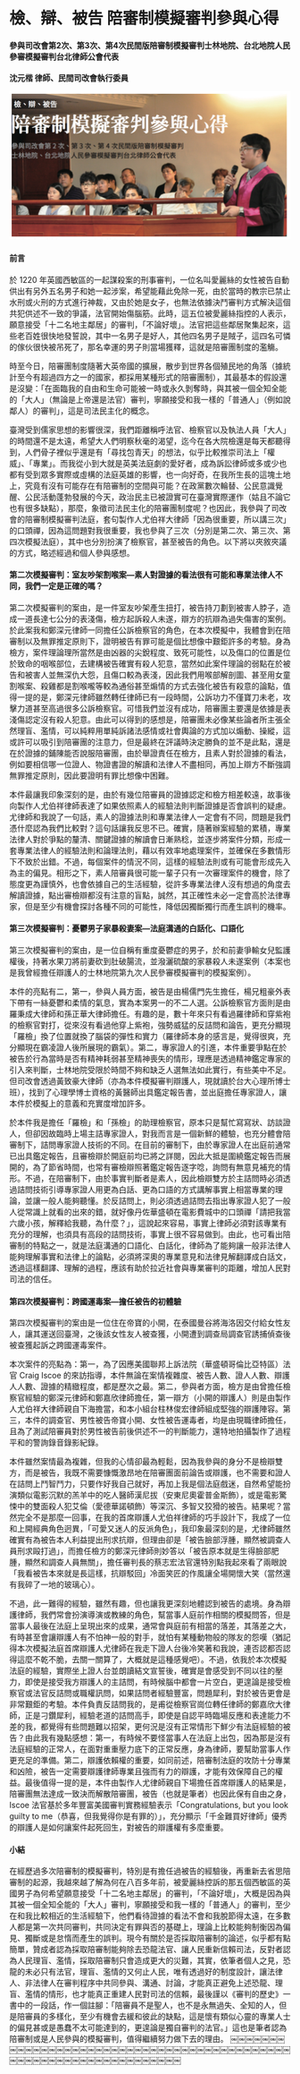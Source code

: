 # 檢、辯、被告 陪審制模擬審判參與心得
#### 參與司改會第2次、第3次、第4次民間版陪審制模擬審判士林地院、台北地院人民參審模擬審判台北律師公會代表

**沈元楷 律師、民間司改會執行委員**

![](images/2-8-1.jpg)

#### 前言

於 1220 年英國西敏區的一起謀殺案的刑事審判，一位名叫愛麗絲的女性被告自動供出有另外五名男子和她一起涉案，希望能藉此免除一死，由於當時的教宗已禁止水刑或火刑的方式進行神裁，又由於她是女子，也無法依據決鬥審判方式解決這個共犯供述不一致的爭議，法官開始傷腦筋。此時，這五位被愛麗絲指控的人表示，願意接受「十二名地主鄰居」的審判，「不論好壞」。法官把這些鄰居聚集起來，這些老百姓很快地發誓說，其中一名男子是好人，其他四名男子是賊子，這四名可憐的傢伙很快被吊死了，那名幸運的男子則當場獲釋，這就是陪審團制度的濫觴。

時至今日，陪審團制度隨著大英帝國的擴展，散步到世界各個殖民地的角落（據統計至今有超過四方之一的國家，都採用某種形式的陪審團制），其最基本的假設還是沒變：「在面臨我的自由和生命可能被一時或永久剝奪時，與其被一個全知全能的「大人」（無論是上帝還是法官）審判，寧願接受和我一樣的「普通人」（例如說鄰人）的審判」，這是司法民主化的概念。

臺灣受到儒家思想的影響很深，我們距離稱呼法官、檢察官以及執法人員「大人」的時間還不是太遠，希望大人們明察秋毫的渴望，迄今在各大院檢還是每天都聽得到，人們骨子裡似乎還是有「尋找包青天」的想法，似乎比較推崇司法上「權威」、「專業」。而我從小到大就是英美法庭劇的愛好者，成為訴訟律師或多或少也都有受到眾多實際或虛構的法庭英雄的影響，也一向好奇，在我所生長的這塊土地上，究竟有沒有可能存在有陪審制的空間與可能？在政黨數次輪替、公民意識覺醒、公民活動蓬勃發展的今天，政治民主已被證實可在臺灣實際運作（姑且不論它也有很多缺點），那麼，象徵司法民主化的陪審團制度呢？也因此，我參與了司改會的陪審制模擬審判法庭，套句製作人尤伯祥大律師「因為很重要，所以講三次」的口頭禪，因為這問題對我很重要，我也參與了三次（分別是第二次、第三次、第四次模擬法庭），其中也分別扮演了檢察官，甚至被告的角色。以下將以夾敘夾議的方式，略述經過和個人參與感想。

#### 第二次模擬審判：室友吵架割喉案—素人對證據的看法很有可能和專業法律人不同，我們一定是正確的嗎？

第二次模擬審判的案由，是一件室友吵架產生扭打，被告持刀劃到被害人脖子，造成一道長達七公分的表淺傷，檢方起訴殺人未遂，辯方的抗辯為過失傷害的案例。於此案我和鄭深元律師一同擔任公訴檢察官的角色，在本次模擬中，我體會到在陪審制以及無罪推定原則下，證明被告有罪可能是個比想像中艱鉅許多的考驗。身為檢方，案件理論理所當然是由凶器的尖銳程度、致死可能性，以及傷口的位置是位於致命的咽喉部位，去建構被告確實有殺人犯意，當然如此案件理論的弱點在於被告和被害人並無深仇大怨，且傷口較為表淺，因此我們用喉部解剖圖、甚至用女童割喉案、殺雞都是割喉嚨等較為通俗甚至煽情的方式去強化被告有殺意的論點，值得一提的是，鄭深元律師雖然轉任律師已有一段時間，公訴功力不僅寶刀未老，攻擊力道甚至高過很多公訴檢察官。可惜我們並沒有成功，陪審團主要還是依據是表淺傷認定沒有殺人犯意。由此可以得到的感想是，陪審團未必像某些論者所主張全然理盲、濫情，可以純粹用單純訴諸法感情或社會輿論的方式加以煽動、操縱，這或許可以吸引到陪審團的注意力，但是最終在評議時決定勝負的並不是此點，還是在於證據的鋪陳能否說服陪審團，由於舉證責任在檢方，且素人對於證據的看法，例如要相信哪一位證人、物證書證的解讀和法律人不盡相同，再加上辯方不斷強調無罪推定原則，因此要證明有罪比想像中困難。

本件最讓我印象深刻的是，由於有幾位陪審員的證據認定和檢方相差較遠，故事後向製作人尤伯祥律師表達了如果依照素人的經驗法則判斷證據是否會誤判的疑慮。尤律師和我說了一句話，素人的證據法則和專業法律人一定會有不同，問題是我們憑什麼認為我們比較對？這句話讓我反思不已。確實，隨著辦案經驗的累積，專業法律人對於爭點的釐清、關鍵證據的解讀會日漸熟稔，並逐步將案件分類，形成一套專業法律人的經驗法則和論理法則，藉以有效率地處理案件，並確保在多數情形下不致於出錯。不過，每個案件的情況不同，這樣的經驗法則或有可能會形成先入為主的偏見。相形之下，素人陪審員很可能一輩子只有一次審理案件的機會，除了態度更為謹慎外，也會依據自己的生活經驗，從許多專業法律人沒有想過的角度去解讀證據，點出審檢辯都沒有注意的盲點，誠然，其正確性未必一定會高於法律專家，但是至少有機會探討各種不同的可能性，降低因獨斷獨行而產生誤判的機率。

#### 第三次模擬審判：憂鬱男子家暴殺妻案—法庭溝通的白話化、口語化

第三次模擬審判的案由，是一位自稱有重度憂鬱症的男子，於和前妻爭輸女兒監護權後，持著水果刀將前妻砍到肚破腸流，並潑灑硫酸的家暴殺人未遂案例（本案也是我曾經擔任辯護人的士林地院第九次人民參審模擬審判的模擬案例）。

本件的亮點有二，第一，參與人員方面，被告是由楊儒門先生擔任，楊兄粗豪外表下帶有一絲憂鬱和柔情的氣息，實為本案男一的不二人選。公訴檢察官方面則是由羅秉成大律師和孫正華大律師擔任。有趣的是，數十年來只有看過羅律師和穿紫袍的檢察官對打，從來沒有看過他穿上紫袍，強勢威猛的反詰問和論告，更充分顯現「羅檢」換了位置就換了腦袋的彈性和實力（羅律師本身的感言是，覺得很爽，充分顯現在霸凌證人後所展現的霸氣）。第二，專家證人的引進，本件重要爭點在於被告於行為當時是否有精神耗弱甚至精神喪失的情形，理應是透過精神鑑定專家的引入來判斷，士林地院受限於時間不夠和缺乏人選無法如此實行，有些美中不足。但司改會透過黃致豪大律師（亦為本件模擬審判辯護人，現就讀於台大心理所博士班），找到了心理學博士資格的黃醫師出具鑑定報告書，並出庭擔任專家證人，讓本件於模擬上的意義和充實度增加許多。

於本件我是擔任「羅檢」和「孫檢」的助理檢察官，原本只是幫忙寫寫狀、訪談證人，但卻因故臨時上場主詰專家證人，對我而言是一個新鮮的體驗，也充分體會陪審制下，詰問專家證人技術的不同。在目前的審制下，由於專家證人在出庭前通常已出具鑑定報告，且審檢辯於開庭前均已將之詳閱，因此大抵是圍繞鑑定報告而展開的，為了節省時間，也常有審檢辯照著鑑定報告逐字唸，詢問有無意見補充的情形。不過，在陪審制下，由於事實判斷者是素人，因此檢辯雙方於主詰問時必須透過詰問技術引導專家證人用更為白話、更為口語的方式講解事實上相當專業的理論，並讓一般人能夠聽懂。於反詰問上，則必須透過詰問去指出專家證人犯了一般人從常識上就看的出來的錯，就好像丹佐華盛頓在電影費城中的口頭禪「請把我當六歲小孩，解釋給我聽，為什麼？」，這說起來容易，事實上律師必須對該專業有充分的理解，也須具有高段的詰問技術，事實上很不容易做到。由此，也可看出陪審制的特點之一，就是法庭溝通的口語化、白話化，律師為了能夠讓一般非法律人能夠理解事實和法律上的論點，必須將深奧的專業意見和法律見解翻譯成白話文，透過這樣翻譯、理解的過程，應該有助於拉近社會與專業審判的距離，增加人民對司法的信任。

#### 第四次模擬審判：跨國運毒案—擔任被告的初體驗

第四次模擬審判的案由是一位住在帝寶的小開，在泰國曼谷將海洛因交付給女性友人，讓其運送回臺灣，之後該女性友人被查獲，小開遭到調查局調查官誘捕偵查後被查獲起訴之跨國運毒案件。

本次案件的亮點為：第一，為了因應美國聯邦上訴法院（華盛頓哥倫比亞特區）法官 Craig Iscoe 的來訪指導，本件無論在案情複雜度、被告人數、證人人數、辯護人人數、證據的精緻程度，都是歷次之最。第二，參與者方面，檢方是由曾擔任檢察官經驗的鄭深元律師和鄭嘉欣律師擔任，第一辯方（小開的辯護人）則是由製作人尤伯祥大律師親自下海擔當，和本小組台柱林俊宏律師組成堅強的辯護陣容。第三，本件的調查官、男性被告帝寶小開、女性被告運毒者，均是由現職律師擔任，且為了測試陪審員對於男性被告前後供述不一的判斷能力，還特地拍攝製作了過程平和的警詢錄音錄影紀錄。

本件雖然案情最為複雜，但我的心情卻最為輕鬆，因為我參與的身分不是檢辯雙方，而是被告，我既不需要慷慨激昂地在陪審團面前論告或辯護，也不需要和證人在詰問上鬥智鬥力，只要作好我自己就好，再加上我是個法庭戲迷，自然希望能扮演類似電影沉默的羔羊中的吃人醫師漢尼拔（安東尼奧霍普金斯飾），或是電影驚悚中的雙面殺人犯艾倫（愛德華諾頓飾）等深沉、多智又狡猾的被告。結果呢？當然完全不是那麼一回事，在我的首席辯護人尤伯祥律師的巧手設計下，我成了一位和上開經典角色迥異，「可愛又迷人的反派角色」，我印象最深刻的是，尤律師雖然確實有為被告本人利益提出刑求抗辯，但理由卻是「被告臉部浮腫，顯然被調查人員刑求毆打過」，而擔任檢方的鄭深元律師則妙答以「被告原本就是生得臉部肥腫，顯然和調查人員無關」，擔任審判長的蔡志宏法官還特別點我起來看了兩眼說「我看被告本來就是長這樣，抗辯駁回」冷面笑匠的作風讓全場開懷大笑（當然還有我碎了一地的玻璃心）。

不過，此一難得的經驗，雖然有趣，但也讓我更深刻地體認到被告的處境。身為辯護律師，我們常會扮演導演或教練的角色，幫當事人庭前作相關的模擬問答，但是當事人最後在法庭上呈現出來的成果，通常會與庭前有相當的落差，其落差之大，有時甚至會讓辯護人有不怕神一般的對手，就怕有某種動物般的隊友的怨嘆（猶記得本次模擬法庭首席辯護人尤律師在我走下證人台後冷笑著和我說，連否認都否認得這麼不乾不脆，去關一關算了，大概就是這種感覺吧）。不過，依我於本次模擬法庭的經驗，實際坐上證人台並朗讀結文宣誓後，確實是會感受到不同以往的壓力，即使是接受我方辯護人的主詰問，有時候腦中都會一片空白，更遑論是接受檢察官或法官反詰問或職權訊問，如果詰問者經驗豐富，問題犀利，對於被告更會是非常艱鉅的考驗。本件負責反詰問我的，是甫從檢察官崗位轉任律師的鄭嘉欣大律師，正是刁鑽犀利，經驗老道的詰問高手，即使是自認平時臨場反應和表達能力不差的我，都覺得有些問題難以招架，更何況是沒有正常情形下鮮少有法庭經驗的被告？由此我有幾點感想：第一，有時候不要怪當事人在法庭上出包，因為那是沒有法庭經驗的正常人，在面對重重壓力底下的正常反應，身為律師，要幫助當事人作更充足的準備。第二，辯護依賴權的重要，如同前述，陪審制法庭的攻防十分專業和凶險，被告一定需要辯護律師專業且強而有力的辯護，才能有效保障自己的權益。最後值得一提的是，本件由製作人尤律師親自下場擔任首席辯護人的結果是，陪審團無法達成一致決而解散陪審團，被告（也就是筆者）也因此保有自由之身，Iscoe 法官基於多年豐富美國審判實務經驗表示「Congratulations, but you look guilty to me（恭喜，但我覺得你是有罪的）」，充分顯示「千金難買好律師」優秀的辯護人是如何讓案件起死回生，對被告的辯護權有多麼重要。

#### 小結

在經歷過多次陪審制的模擬審判，特別是有擔任過被告的經驗後，再重新去省思陪審制的起源，我越來越了解為何在八百多年前，被愛麗絲控訴的那五個西敏區的英國男子為何希望願意接受「十二名地主鄰居」的審判，「不論好壞」，大概是因為與其被一個全知全能的「大人」審判，寧願接受和我一樣的「普通人」的審判，至少在和我比較相近的生活經驗下，他們看待證據的看法不會和我脫節得太遠，在多數人都是第一次共同審判，共同決定有罪與否的基礎上，理論上比較能夠制衡因為偏見、獨斷或是怠惰而產生的誤判。現今有關於是否採取陪審制的論述，似乎都有點簡單，贊成者認為採取陪審制能夠除去恐龍法官、讓人民重新信賴司法，反對者認為人民理盲、濫情，採取陪審制只會造成更大的災難，其實，依筆者個人之見，恐龍的未必只有法官，理盲、濫情的又何止人民，唯有透過好的制度設計，讓法律人、非法律人在審判程序中共同參與、溝通、討論，才能真正避免上述恐龍、理盲、濫情的情形，也才能真正重建人民對司法的信賴，最後謹以《審判的歷史》一書中的一段話，作一個註腳：「陪審員不是聖人，也不是永無過失、全知的人，但是陪審員的多樣化，至少有機會去緩和彼此的缺點，這是懷有類似心靈的專業人士的偏見甚或是愚蠢不太可能達到的，更遑論是獨自審判的法官。」這也是筆者認為陪審制或是人民參與的模擬審判，值得繼續努力做下去的理由。
￼￼￼￼￼￼￼￼￼￼￼￼￼￼￼￼￼￼￼￼￼￼￼￼￼￼￼￼￼￼￼￼￼￼￼￼￼￼￼￼￼￼￼￼￼￼￼￼￼￼￼￼￼￼￼￼￼￼￼￼￼￼￼￼￼
